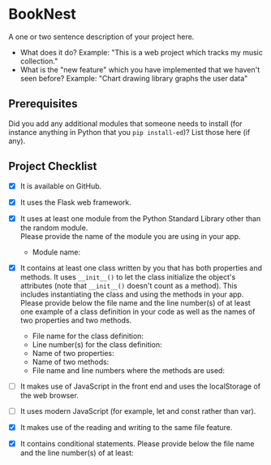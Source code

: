 # BookNest

A one or two sentence description of your project here.

- What does it do?
  Example: "This is a web project which tracks my music
  collection."
- What is the "new feature" which you have implemented that
  we haven't seen before?
  Example: "Chart drawing library graphs the user data"

## Prerequisites

Did you add any additional modules that someone needs to
install (for instance anything in Python that you `pip
install-ed`)?
List those here (if any).

## Project Checklist

- [x] It is available on GitHub.
- [x] It uses the Flask web framework.
- [x] It uses at least one module from the Python Standard Library other than the random module.  
  Please provide the name of the module you are using in your app.  
  - Module name:
- [x] It contains at least one class written by you that has both properties and methods. It uses `__init__()` to let the class initialize the object's attributes (note that `__init__()` doesn't count as a method). This includes instantiating the class and using the methods in your app.  
  Please provide below the file name and the line number(s) of at least one example of a class definition in your code as well as the names of two properties and two methods.  
  - File name for the class definition:  
  - Line number(s) for the class definition:  
  - Name of two properties:  
  - Name of two methods:  
  - File name and line numbers where the methods are used:
- [ ] It makes use of JavaScript in the front end and uses the localStorage of the web browser.
- [ ] It uses modern JavaScript (for example, let and const rather than var).
- [x] It makes use of the reading and writing to the same file feature.
- [x] It contains conditional statements. Please provide below the file name and the line number(s) of at least:


